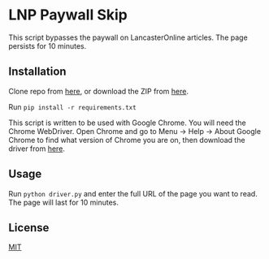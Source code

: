 # LNP Paywall Skip

This script bypasses the paywall on LancasterOnline articles. The page persists for 10 minutes.

## Installation

Clone repo from [here](200~https://github.com/djharten/lnp-paywall-skip.git), or download the ZIP from [here](https://github.com/djharten/lnp-paywall-skip/archive/master.zip).

Run ```pip install -r requirements.txt```

This script is written to be used with Google Chrome. You will need the Chrome WebDriver. Open Chrome and go to Menu -> Help -> About Google Chrome to find what version of Chrome you are on, then download the driver from [here](https://sites.google.com/a/chromium.org/chromedriver/downloads).

## Usage

Run ```python driver.py``` and enter the full URL of the page you want to read. The page will last for 10 minutes.

## License
[MIT](https://choosealicense.com/licenses/mit/)

